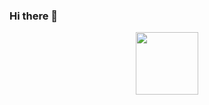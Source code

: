 ### Hi there 👋
<div id="header" align="center">
  <img src="https://media.giphy.com/media/24652QfeZzNIPzoH36/giphy.gif" width="100"/>
</div>

<!--
**YasiruPriyadarshana/YasiruPriyadarshana** is a ✨ _special_ ✨ repository because its `README.md` (this file) appears on your GitHub profile.

Here are some ideas to get you started:

- 🔭 I’m currently working on ...
- 🌱 I’m currently learning ...
- 👯 I’m looking to collaborate on ...
- 🤔 I’m looking for help with ...
- 💬 Ask me about ...
- 📫 How to reach me: ...
- 😄 Pronouns: ...
- ⚡ Fun fact: ...
-->
